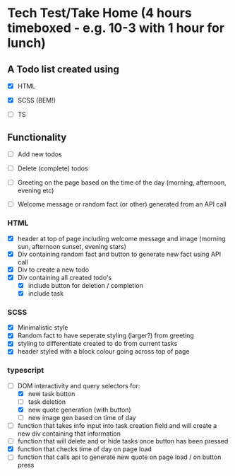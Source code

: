 # Tech Test/Take Home (4 hours timeboxed - e.g. 10-3 with 1 hour for lunch)
 
## A Todo list created using 
- [x] HTML
- [x] SCSS (BEM!)
- [ ] TS



## Functionality
- [ ] Add new todos 
- [ ] Delete (complete) todos
- [ ] Greeting on the page based on the time of the day (morning, afternoon, evening etc)
- [ ] Welcome message or random fact (or other) generated from an API call

 
 ### HTML
 - [x] header at top of page including welcome message and image (morning sun, afternoon sunset, evening stars)
 - [x] Div containing random fact and button to generate new fact using API call
 - [x] Div to create a new todo
 - [x] Div containing all created todo's
   - [x] include button for deletion / completion
   - [x] include task

### SCSS
- [x] Minimalistic style
- [x] Random fact to have seperate styling (larger?) from greeting
- [x] styling to differentiate created to do from current tasks
- [x] header styled with a block colour going across top of page

### typescript
- [ ] DOM interactivity and query selectors for:
  -  [x] new task button
  - [ ] task deletion
  - [x] new quote generation (with button)
  - [ ] new image gen based on time of day
- [ ] function that takes info input into task creation field and will create a new div containing that information
- [ ] function that will delete and or hide tasks once button has been pressed
- [x] function that checks time of day on page load
- [ ] function that calls api to generate new quote on page load / on button press
